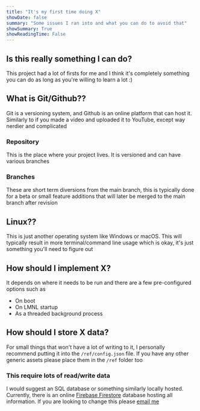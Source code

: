 ```yaml
---
title: "It's my first time doing X"
showDate: false
summary: "Some issues I ran into and what you can do to avoid that"
showSummary: True
showReadingTime: False
---
```

## Is this really something I can do?
This project had a lot of firsts for me and I think it's completely something you can do as long as you're willing to learn a lot :)

## What is Git/Github??
Git is a versioning system, and Github is an online platform that can host it. Similarly to if you made a video and uploaded it to YouTube, except way nerdier and complicated
### Repository
This is the place where your project lives. It is versioned and can have various branches
### Branches
These are short term diversions from the main branch, this is typically done for a beta or small feature additions that will later be merged to the main branch after revision
## Linux??
This is just another operating system like Windows or macOS. This will typically result in more terminal/command line usage which is okay, it's just something you'll need to figure out
## How should I implement X?
It depends on where it needs to be run and there are a few pre-configured options such as
- On boot
- On LMNL startup
- As a threaded background process
## How should I store X data?
For small things that won't have a lot of writing to it, I personally recommend putting it into the `/ref/config.json` file. If you have any other generic assets please place them in the `/ref` folder too
### This require lots of read/write data
I would suggest an SQL database or something similarly locally hosted. Currently, there is an online [Firebase Firestore](https://firebase.google.com/docs/firestore) database hosting all information. If you are looking to change this please [email me](mailto:me@jackk.dev)